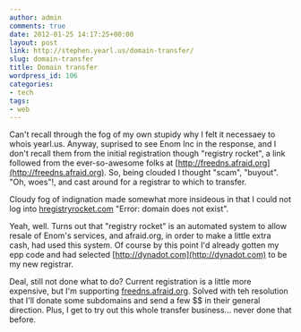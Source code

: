 ```yaml
---
author: admin
comments: true
date: 2012-01-25 14:17:25+00:00
layout: post
link: http://stephen.yearl.us/domain-transfer/
slug: domain-transfer
title: Domain transfer
wordpress_id: 106
categories:
- tech
tags:
- web
---
```


Can't recall through the fog of my own stupidy why I felt it necessaey to whois yearl.us. Anyway, suprised to see Enom Inc in the response, and I don't recall them from the initial registration though "registry rocket", a link followed from the ever-so-awesome folks at [http://freedns.afraid.org](http://freedns.afraid.org). So, being clouded I thought "scam", "buyout". "Oh, woes"!, and cast around for a registrar to which to transfer.

Cloudy fog of indignation made somewhat more insideous in that I could not log into [hregistryrocket.com](http://registryrocket.com) "Error: domain does not exist".

Yeah, well. Turns out that "registry rocket" is an automated system to allow resale of Enom's services, and afraid.org, in order to make a little extra cash, had used this system. Of course by this point I'd already gotten my epp code and had selected [http://dynadot.com](http://dynadot.com) to be my new registrar.

Deal, still not done what to do? Current registration is a little more expensive, but I'm supporting [freedns.afraid.org](http://freedns.afraid.org). Solved with teh resolution that I'll donate some subdomains and send a few $$ in their general direction. Plus, I get to try out this whole transfer business... never done that before.
